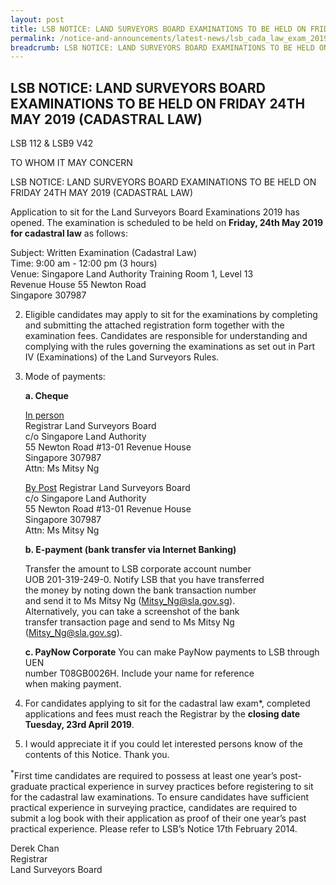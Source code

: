 ```yaml
---
layout: post
title: LSB NOTICE: LAND SURVEYORS BOARD EXAMINATIONS TO BE HELD ON FRIDAY 24TH MAY 2019 (CAD LAW)
permalink: /notice-and-announcements/latest-news/lsb_cada_law_exam_2019
breadcrumb: LSB NOTICE: LAND SURVEYORS BOARD EXAMINATIONS TO BE HELD ON FRIDAY 24TH MAY 2019 (CAD LAW)
---
```


LSB NOTICE: LAND SURVEYORS BOARD EXAMINATIONS TO BE HELD ON FRIDAY 24TH MAY 2019 (CADASTRAL LAW)
---

LSB 112 & LSB9 V42

TO WHOM IT MAY CONCERN
 
LSB NOTICE: LAND SURVEYORS BOARD EXAMINATIONS TO BE HELD ON FRIDAY 24TH MAY 2019 (CADASTRAL LAW)

Application to sit for the Land Surveyors Board Examinations 2019 has opened. The examination is scheduled to be held on **Friday, 24th May 2019 for cadastral law** as follows:

Subject: Written Examination (Cadastral Law)<br>
Time: 9:00 am - 12:00 pm (3 hours)<br>
Venue: Singapore Land Authority Training Room 1, Level 13<br>
Revenue House 55 Newton Road<br>
Singapore 307987<br>


2. Eligible candidates may apply to sit for the examinations by completing and submitting the attached registration form together with the examination fees. Candidates are responsible for understanding and complying with the rules governing the examinations as set out in Part IV (Examinations) of the Land Surveyors Rules.<br>


3. Mode of payments: 

     **a. Cheque**
     
     <u>In person</u><br>
     Registrar Land Surveyors Board<br>
     c/o Singapore Land Authority<br>
     55 Newton Road #13-01 Revenue House<br>
     Singapore 307987<br>
     Attn: Ms Mitsy Ng<br>
     
     <u>By Post</u>
     Registrar Land Surveyors Board<br>
     c/o Singapore Land Authority<br>
     55 Newton Road #13-01 Revenue House<br>
     Singapore 307987<br>
     Attn: Ms Mitsy Ng<br>
     
     **b. E-payment (bank transfer via Internet Banking)**
     
     Transfer the amount to LSB corporate account number<br>
     UOB 201-319-249-0. Notify LSB that you have transferred<br>
     the money by noting down the bank transaction number<br>
     and send it to Ms Mitsy Ng (Mitsy_Ng@sla.gov.sg).<br>
     Alternatively, you can take a screenshot of the bank<br>
     transfer transaction page and send to Ms Mitsy Ng<br>
     (<Mitsy_Ng@sla.gov.sg>).<br>
     
      **c. PayNow Corporate**
      You can make PayNow payments to LSB through UEN<br>
      number T08GB0026H. Include your name for reference<br>
      when making payment.<br>
      
4. For candidates applying to sit for the cadastral law exam*, completed applications and fees must reach the Registrar by the **closing date Tuesday, 23rd April 2019**.<br>

5. I would appreciate it if you could let interested persons know of the contents of this Notice. Thank you.

<sup>*</sup>First time candidates are required to possess at least one year’s post-graduate practical experience in survey practices before registering to sit for the cadastral law examinations. To ensure candidates have sufficient practical experience in surveying practice, candidates are required to submit a log book with their application as proof of their one year’s past practical experience. Please refer to LSB’s Notice 17th February 2014.

Derek Chan<br>
Registrar<br>
Land Surveyors Board 
